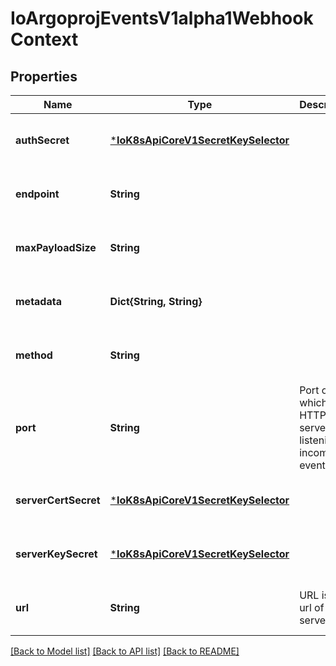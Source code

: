 # IoArgoprojEventsV1alpha1WebhookContext


## Properties
Name | Type | Description | Notes
------------ | ------------- | ------------- | -------------
**authSecret** | [***IoK8sApiCoreV1SecretKeySelector**](IoK8sApiCoreV1SecretKeySelector.md) |  | [optional] [default to nothing]
**endpoint** | **String** |  | [optional] [default to nothing]
**maxPayloadSize** | **String** |  | [optional] [default to nothing]
**metadata** | **Dict{String, String}** |  | [optional] [default to nothing]
**method** | **String** |  | [optional] [default to nothing]
**port** | **String** | Port on which HTTP server is listening for incoming events. | [optional] [default to nothing]
**serverCertSecret** | [***IoK8sApiCoreV1SecretKeySelector**](IoK8sApiCoreV1SecretKeySelector.md) |  | [optional] [default to nothing]
**serverKeySecret** | [***IoK8sApiCoreV1SecretKeySelector**](IoK8sApiCoreV1SecretKeySelector.md) |  | [optional] [default to nothing]
**url** | **String** | URL is the url of the server. | [optional] [default to nothing]


[[Back to Model list]](../README.md#models) [[Back to API list]](../README.md#api-endpoints) [[Back to README]](../README.md)



